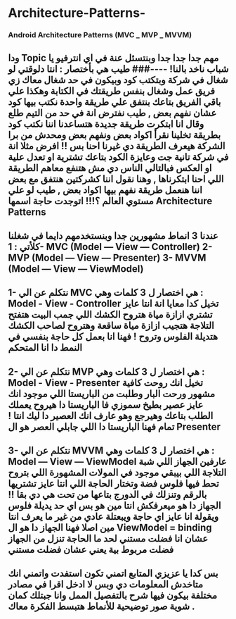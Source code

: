 # Architecture-Patterns-
### Android Architecture Patterns (MVC _ MVP _ MVVM)
ودا Topic مهم جدا جدا جدا وبنتسئل عنة في اي انترفيو يا شباب ناخد بالنا!
----###
طيب هي بأختصار : انتا دلوقتي لو شغال في شركة وبتكتب كود وبيكون في حد شغال معاك زي فريق عمل وشغال بنفس طريقتك في الكتابة وهكذا علي باقي الفريق بتاعك بنتفق علي طريقة واحدة نكتب بيها كود عشان نفهم بعض , طيب نفترض انة في حد من التيم طلع وقال انا ابتكرت طريقة جديدة هتساعدنا اننا نكتب كود بطريقة تخلينا نقرأ اكواد بعض ونفهم بعض ومحدش من برا الشركة هيعرف الطريقة دي غيرنا احنا بس !!
افرض مثلا انة في شركة تانية جت وعايزة الكود بتاعك تشترية او تعدل علية او العكس فبالتالي الناس دي مش هتنفع معاهم الطريقة اللي احنا ابتكرناها , وهنا نقول اننا كشركتين هنتفق مع بعض اننا هنعمل طريقة نفهم بيها اكواد بعض , طيب لو علي مستوي العالم ؟!!! اتوجدت حاجة اسمها Architecture Patterns
----
عندنا 3 انماط مشهورين جدا وبنستخدمهم دايما في شغلنا كلأتي :
1- MVC (Model — View — Controller)
2- MVP (Model — View — Presenter)
3- MVVM (Model — View — ViewModel)
----
1- نتكلم عن الي MVC هي اختصار ل 3 كلمات وهي :
Model - View - Controller
تخيل كدا معايا انة انتا عايز تشتري ازازة مياة هتروح الكشك اللي جمب البيت هتفتح التلاجة هتجيب ازازة مياة ساقعة وهتروح لصاحب الكشك هتديلة الفلوس وتروح !
فهنا انا بعمل كل حاجة بنفسي في النمط دا انا المتحكم
----
2-  نتكلم عن الي MVP هي اختصار ل 3 كلمات وهي :
Model - View - Presenter
تخيل انك روحت كافية مشهور ورحت البار وطلبت من الباريستا اللي موجود انك عايز عصير بطيخ سموزي فا الباريستا دا هيروح يعملك الطلب بتاعك وهيرجع وهو عارف انك العصير دا ليك انتا ! تمام
فهنا الباريستا دا اللي جابلي العصر هو ال Presenter
----
3- نتكلم عن الي MVVM هي اختصار ل 3 كلمات وهي :
Model — View — ViewModel
عارفين الجهاز اللي شبة التلاجة اللي بيبقي موجود في المولات المشهورة اللي بتروح تحط فيها فلوس فضة وتختار الحاجة اللي انتا عايز تشتريها بالرقم وتنزلك في الدورج بتاعها من تحت هي دي بقا !! الجهاز دا هو ميعرفكش انتا مين هو بس اي حد يديلة فلوس ويقولة انا عايز اي حاجة ويبعتلة عادي من غير ما يعرف انتا مين اصلا 
فهنا الجهاز دا هو ال ViewModel = binding عشان انا فضلت مستني لحد ما الحاجة تنزل من الجهاز فضلت مربوط بية يعني عشان فضلت مستني 
-----
بس كدا يا عزيزي المتابع اتمني تكون استفدت واتمني انك متاخدش المعلومات دي وبس لا ادخل اقرا في مصادر مختلفة بيكون فيها شرح بالتفصيل الممل وانا جبتلك كمان شوية صور توضيحية للأنماط هتبسط الفكرة معاك . 
----
